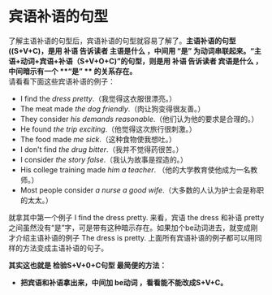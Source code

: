 # 宾语补语的句型

了解主语补语的句型后，宾语补语的句型就容易了解了。<b>**主语补语的句型((S+V+C)**，是用 **补语** 告诉读者 主语是什么 ，中间用 **“是”** 为动词串联起来。**“主语+动词+宾语+补语（S+V+O+C)”的句型**，则是用 **补语** 告诉读者 宾语是什么 ，中间暗示有一个 **“是” ** 的关系存在。</b>  
请看看下面这些宾语补语的例子：

- I find the <em>dress pretty</em>.（我觉得这衣服很漂亮。）
- The meat made <em>the dog friendly</em>.（肉让狗变得很友善。）
- They consider <em>his demands reasonable</em>.（他们认为他的要求是合理的。）
- He found <em>the trip exciting</em>.（他觉得这次旅行很刺激。）
- The food made <em>me sick</em>.（这种食物使我想吐。）
- I don't find <em>the drug bitter</em>.（我并不觉得药很苦。）
- I consider <em>the story false</em>.（我认为故事是捏造的。）
- His college training made <em>him a teacher</em>.
（他的大学教育使他成为一名教师。）
- Most people consider <em>a nurse a good wife</em>.（大多数的人认为护士会是称职的太太。）

就拿其中第一个例子 I find the dress pretty. 来看，宾语 the dress 和补语 pretty 之间虽然没有“是”字，可是带有这种暗示存在。如果加个be动词进去，就变成刚才介绍主语补语的例子 The dress is pretty. 上面所有宾语补语的例子都可以用同样的方法变成主语补语的句子。  

<b>其实这也就是 **检验S+V+0+C句型** 最简便的方法：</b>   

- **把宾语和补语拿出来，中间加 be动词 ，看看能不能改成S+V+C。**